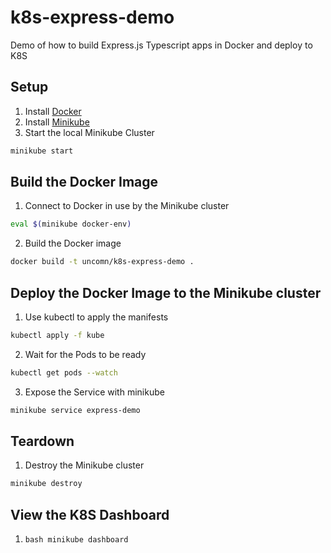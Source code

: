 # k8s-express-demo
Demo of how to build Express.js Typescript apps in Docker and deploy to K8S

## Setup

1. Install [Docker](https://docs.docker.com/get-docker/)
2. Install [Minikube](https://kubernetes.io/docs/tasks/tools/install-minikube/)
3. Start the local Minikube Cluster
```bash
minikube start
```


## Build the Docker Image
1. Connect to Docker in use by the Minikube cluster
```bash
eval $(minikube docker-env)
```
2. Build the Docker image
```bash
docker build -t uncomn/k8s-express-demo .
```

## Deploy the Docker Image to the Minikube cluster
1. Use kubectl to apply the manifests
```bash
kubectl apply -f kube
```
2. Wait for the Pods to be ready
```bash
kubectl get pods --watch
```
3. Expose the Service with minikube
```bash
minikube service express-demo
```

## Teardown
1. Destroy the Minikube cluster
```bash
minikube destroy
```

## View the K8S Dashboard
1. ```bash minikube dashboard```